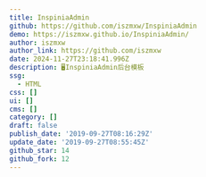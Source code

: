 ```yaml
---
title: InspiniaAdmin
github: https://github.com/iszmxw/InspiniaAdmin
demo: https://iszmxw.github.io/InspiniaAdmin/
author: iszmxw
author_link: https://github.com/iszmxw
date: 2024-11-27T23:18:41.996Z
description: 🖥InspiniaAdmin后台模板
ssg:
  - HTML
css: []
ui: []
cms: []
category: []
draft: false
publish_date: '2019-09-27T08:16:29Z'
update_date: '2019-09-27T08:55:45Z'
github_star: 14
github_fork: 12
---
```

